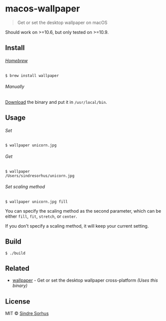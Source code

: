 # macos-wallpaper

> Get or set the desktop wallpaper on macOS

Should work on >=10.6, but only tested on >=10.9.


## Install

###### [Homebrew](http://brew.sh)

```
$ brew install wallpaper
```

###### Manually

[Download](https://github.com/sindresorhus/macos-wallpaper/releases/latest) the binary and put it in `/usr/local/bin`.


## Usage

###### Set

```
$ wallpaper unicorn.jpg
```

###### Get

```
$ wallpaper
/Users/sindresorhus/unicorn.jpg
```

###### Set scaling method

```
$ wallpaper unicorn.jpg fill
```

You can specify the scaling method as the second parameter, which can be either `fill`, `fit`, `stretch`, or `center`.

If you don't specify a scaling method, it will keep your current setting.


## Build

```
$ ./build
```


## Related

- [wallpaper](https://github.com/sindresorhus/wallpaper) - Get or set the desktop wallpaper cross-platform *(Uses this binary)*


## License

MIT © [Sindre Sorhus](https://sindresorhus.com)
